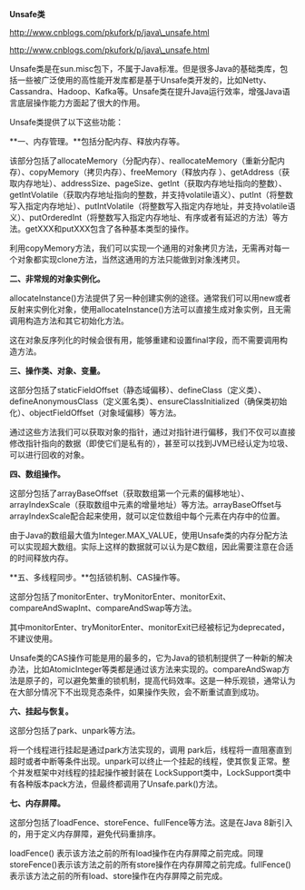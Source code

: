 **Unsafe类**

http://www.cnblogs.com/pkufork/p/java\_unsafe.html

http://www.cnblogs.com/pkufork/p/java\_unsafe.html



Unsafe类是在sun.misc包下，不属于Java标准。但是很多Java的基础类库，包括一些被广泛使用的高性能开发库都是基于Unsafe类开发的，比如Netty、Cassandra、Hadoop、Kafka等。Unsafe类在提升Java运行效率，增强Java语言底层操作能力方面起了很大的作用。



Unsafe类提供了以下这些功能：

**一、内存管理。**包括分配内存、释放内存等。

该部分包括了allocateMemory（分配内存）、reallocateMemory（重新分配内存）、copyMemory（拷贝内存）、freeMemory（释放内存 ）、getAddress（获取内存地址）、addressSize、pageSize、getInt（获取内存地址指向的整数）、getIntVolatile（获取内存地址指向的整数，并支持volatile语义）、putInt（将整数写入指定内存地址）、putIntVolatile（将整数写入指定内存地址，并支持volatile语义）、putOrderedInt（将整数写入指定内存地址、有序或者有延迟的方法）等方法。getXXX和putXXX包含了各种基本类型的操作。

利用copyMemory方法，我们可以实现一个通用的对象拷贝方法，无需再对每一个对象都实现clone方法，当然这通用的方法只能做到对象浅拷贝。

**二、非常规的对象实例化。**

allocateInstance\(\)方法提供了另一种创建实例的途径。通常我们可以用new或者反射来实例化对象，使用allocateInstance\(\)方法可以直接生成对象实例，且无需调用构造方法和其它初始化方法。

这在对象反序列化的时候会很有用，能够重建和设置final字段，而不需要调用构造方法。

**三、操作类、对象、变量。**

这部分包括了staticFieldOffset（静态域偏移）、defineClass（定义类）、defineAnonymousClass（定义匿名类）、ensureClassInitialized（确保类初始化）、objectFieldOffset（对象域偏移）等方法。

通过这些方法我们可以获取对象的指针，通过对指针进行偏移，我们不仅可以直接修改指针指向的数据（即使它们是私有的），甚至可以找到JVM已经认定为垃圾、可以进行回收的对象。

**四、数组操作。**

这部分包括了arrayBaseOffset（获取数组第一个元素的偏移地址）、arrayIndexScale（获取数组中元素的增量地址）等方法。arrayBaseOffset与arrayIndexScale配合起来使用，就可以定位数组中每个元素在内存中的位置。

由于Java的数组最大值为Integer.MAX\_VALUE，使用Unsafe类的内存分配方法可以实现超大数组。实际上这样的数据就可以认为是C数组，因此需要注意在合适的时间释放内存。

**五、多线程同步。**包括锁机制、CAS操作等。

这部分包括了monitorEnter、tryMonitorEnter、monitorExit、compareAndSwapInt、compareAndSwap等方法。

其中monitorEnter、tryMonitorEnter、monitorExit已经被标记为deprecated，不建议使用。

Unsafe类的CAS操作可能是用的最多的，它为Java的锁机制提供了一种新的解决办法，比如AtomicInteger等类都是通过该方法来实现的。compareAndSwap方法是原子的，可以避免繁重的锁机制，提高代码效率。这是一种乐观锁，通常认为在大部分情况下不出现竞态条件，如果操作失败，会不断重试直到成功。

**六、挂起与恢复。**

这部分包括了park、unpark等方法。

将一个线程进行挂起是通过park方法实现的，调用 park后，线程将一直阻塞直到超时或者中断等条件出现。unpark可以终止一个挂起的线程，使其恢复正常。整个并发框架中对线程的挂起操作被封装在 LockSupport类中，LockSupport类中有各种版本pack方法，但最终都调用了Unsafe.park\(\)方法。

**七、内存屏障。**

这部分包括了loadFence、storeFence、fullFence等方法。这是在Java 8新引入的，用于定义内存屏障，避免代码重排序。

loadFence\(\) 表示该方法之前的所有load操作在内存屏障之前完成。同理storeFence\(\)表示该方法之前的所有store操作在内存屏障之前完成。fullFence\(\)表示该方法之前的所有load、store操作在内存屏障之前完成。

